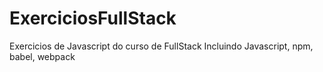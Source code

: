 # ExerciciosFullStack
 Exercicios de Javascript do curso de FullStack
 Incluindo Javascript, npm, babel, webpack

